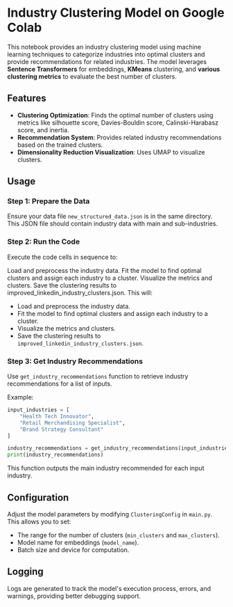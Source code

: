 # Industry Clustering Model on Google Colab

This notebook provides an industry clustering model using machine learning techniques to categorize industries into optimal clusters and provide recommendations for related industries. The model leverages **Sentence Transformers** for embeddings, **KMeans** clustering, and **various clustering metrics** to evaluate the best number of clusters.

## Features
- **Clustering Optimization**: Finds the optimal number of clusters using metrics like silhouette score, Davies-Bouldin score, Calinski-Harabasz score, and inertia.
- **Recommendation System**: Provides related industry recommendations based on the trained clusters.
- **Dimensionality Reduction Visualization**: Uses UMAP to visualize clusters.


## Usage

### Step 1: Prepare the Data
Ensure your data file `new_structured_data.json` is in the same directory. This JSON file should contain industry data with main and sub-industries.

### Step 2: Run the Code
Execute the code cells in sequence to:

Load and preprocess the industry data.
Fit the model to find optimal clusters and assign each industry to a cluster.
Visualize the metrics and clusters.
Save the clustering results to improved_linkedin_industry_clusters.json.
This will:
- Load and preprocess the industry data.
- Fit the model to find optimal clusters and assign each industry to a cluster.
- Visualize the metrics and clusters.
- Save the clustering results to `improved_linkedin_industry_clusters.json`.

### Step 3: Get Industry Recommendations
Use `get_industry_recommendations` function to retrieve industry recommendations for a list of inputs.

Example:
```python
input_industries = [
    "Health Tech Innovator",
    "Retail Merchandising Specialist",
    "Brand Strategy Consultant"
]

industry_recommendations = get_industry_recommendations(input_industries)
print(industry_recommendations)
```

This function outputs the main industry recommended for each input industry.

## Configuration
Adjust the model parameters by modifying `ClusteringConfig` in `main.py`. This allows you to set:
- The range for the number of clusters (`min_clusters` and `max_clusters`).
- Model name for embeddings (`model_name`).
- Batch size and device for computation.

## Logging
Logs are generated to track the model's execution process, errors, and warnings, providing better debugging support.
